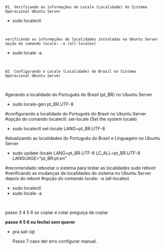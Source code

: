     01_ Verificando as informações do Locale (Localidade) do Sistema Operacional Ubuntu Server

 - sudo localectl

<br>

    verificando as informações de localidades instaladas no Ubuntu Server opção do comando locale: -a (all-locales)

- sudo locale -a

<br>

    02_ Configurando o Locale (Localidade) do Brasil no Sistema Operacional Ubuntu Server

<br>

#gerando a localidade do Português do Brasil (pt_BR) no Ubuntu Server
- sudo locale-gen pt_BR.UTF-8

#configurando a localidade do Português do Brasil no Ubuntu Server
#opção do comando localectl: set-locale (Set the system locale)
- sudo localectl set-locale LANG=pt_BR.UTF-8

#atualizando as localidades do Português do Brasil e Linguagem no Ubuntu Server
- sudo update-locale LANG=pt_BR.UTF-8 LC_ALL=pt_BR.UTF-8 LANGUAGE="pt_BR:pt:en"

#recomendado rebootar o sistema para testar as localidades
sudo reboot
#verificando as mudanças de localidades do sistema no Ubuntu Server depois do reboot
#opção do comando locale: -a (all-locales)
- sudo localectl
- sudo locale -a

<br>

passo 3 4 5 6 so copiar e colar preguiça de copiar

**passo 4 5 6 eu fechei sem querer**
- pra sair (q)

    Passo 7 caso der erro configurar manual.
    <br>

